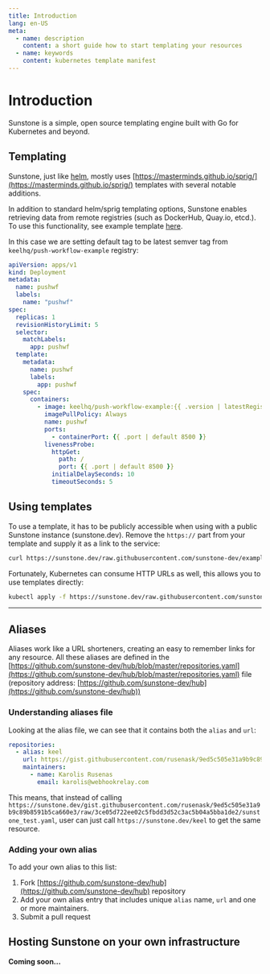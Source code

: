 ```yaml
---
title: Introduction
lang: en-US
meta:
  - name: description
    content: a short guide how to start templating your resources
  - name: keywords
    content: kubernetes template manifest
---
```


# Introduction

Sunstone is a simple, open source templating engine built with Go for Kubernetes and beyond.

## Templating

Sunstone, just like [helm](https://helm.sh/), mostly uses [https://masterminds.github.io/sprig/](https://masterminds.github.io/sprig/) templates with several notable additions.

In addition to standard helm/sprig templating options, Sunstone enables retrieving data from remote registries (such as DockerHub, Quay.io, etcd.). To use this functionality, see example template [here](https://github.com/sunstone-dev/example/blob/master/deployment.yaml). 

In this case we are setting default tag to be latest semver tag from `keelhq/push-workflow-example` registry:

```yaml
apiVersion: apps/v1
kind: Deployment
metadata: 
  name: pushwf  
  labels: 
    name: "pushwf"
spec:
  replicas: 1
  revisionHistoryLimit: 5
  selector:
    matchLabels:
      app: pushwf
  template:
    metadata:
      name: pushwf
      labels:
        app: pushwf
    spec:     
      containers:                    
        - image: keelhq/push-workflow-example:{{ .version | latestRegistrySemver "keelhq/push-workflow-example" }}
          imagePullPolicy: Always
          name: pushwf
          ports:
            - containerPort: {{ .port | default 8500 }}
          livenessProbe:
            httpGet:
              path: /
              port: {{ .port | default 8500 }}
            initialDelaySeconds: 10
            timeoutSeconds: 5    
```


## Using templates

To use a template, it has to be publicly accessible when using with a public Sunstone instance (sunstone.dev). Remove the `https://` part from your template and supply it as a link to the service:

```bash
curl https://sunstone.dev/raw.githubusercontent.com/sunstone-dev/example/master/deployment.yaml
```

Fortunately, Kubernetes can consume HTTP URLs as well, this allows you to use templates directly:

```bash
kubectl apply -f https://sunstone.dev/raw.githubusercontent.com/sunstone-dev/example/master/deployment.yaml
```

---

## Aliases

Aliases work like a URL shorteners, creating an easy to remember links for any resource. All these aliases are defined in the [https://github.com/sunstone-dev/hub/blob/master/repositories.yaml](https://github.com/sunstone-dev/hub/blob/master/repositories.yaml) file (repository address: [https://github.com/sunstone-dev/hub](https://github.com/sunstone-dev/hub))

### Understanding aliases file

Looking at the alias file, we can see that it contains both the `alias` and `url`: 

```yaml
repositories:
  - alias: keel
    url: https://gist.githubusercontent.com/rusenask/9ed5c505e31a9b9c89b8591b5ca660e3/raw/3ce05d722ee02c5fbdd3d52c3ac5b04a5bba1de2/sunstone_test.yaml
    maintainers:
      - name: Karolis Rusenas
        email: karolis@webhookrelay.com
```

This means, that instead of calling `https://sunstone.dev/gist.githubusercontent.com/rusenask/9ed5c505e31a9b9c89b8591b5ca660e3/raw/3ce05d722ee02c5fbdd3d52c3ac5b04a5bba1de2/sunstone_test.yaml`, user can just call `https://sunstone.dev/keel` to get the same resource.

### Adding your own alias

To add your own alias to this list:

1. Fork [https://github.com/sunstone-dev/hub](https://github.com/sunstone-dev/hub) repository 
2. Add your own alias entry that includes unique `alias` name, `url` and one or more maintainers.
3. Submit a pull request

## Hosting Sunstone on your own infrastructure

**Coming soon...**